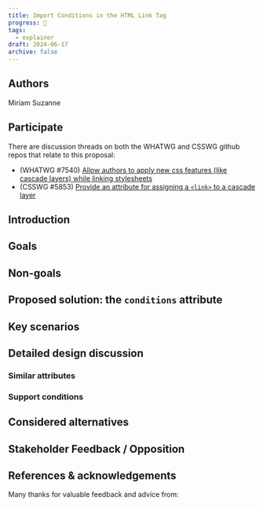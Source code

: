 ```yaml
---
title: Import Conditions in the HTML Link Tag
progress: 📝
tags:
  - explainer
draft: 2024-06-17
archive: false
---
```


## Authors

Miriam Suzanne

## Participate

There are discussion threads
on both the WHATWG and CSSWG
github repos
that relate to this proposal:

- (WHATWG #7540)
  [Allow authors to apply new css features (like cascade layers) while linking stylesheets](https://github.com/whatwg/html/issues/7540)
- (CSSWG #5853)
  [Provide an attribute for assigning a `<link>` to a cascade layer](https://github.com/w3c/csswg-drafts/issues/5853)

## Introduction



## Goals


## Non-goals


## Proposed solution: the `conditions` attribute


## Key scenarios


## Detailed design discussion

### Similar attributes

### Support conditions

## Considered alternatives



## Stakeholder Feedback / Opposition



## References & acknowledgements

Many thanks for valuable feedback and advice from:


